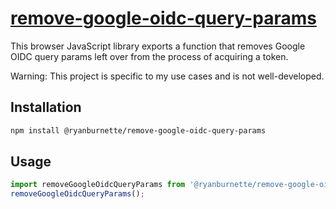 # [remove-google-oidc-query-params][1]

This browser JavaScript library exports a function that removes Google OIDC query params
left over from the process of acquiring a token.

Warning: This project is specific to my use cases and is not well-developed.

## Installation

```bash
npm install @ryanburnette/remove-google-oidc-query-params
```

## Usage

```js
import removeGoogleOidcQueryParams from '@ryanburnette/remove-google-oidc-query-params';
removeGoogleOidcQueryParams();
```

[1]: https://github.com/ryanburnette/remove-google-oidc-query-params
